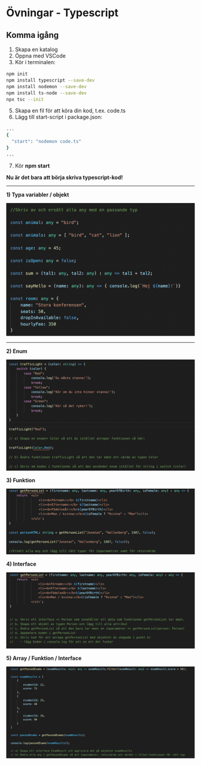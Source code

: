 # Övningar - Typescript

## Komma igång

1. Skapa en katalog
2. Öppna med VSCode
3. Kör i terminalen:

```sh
npm init
npm install typescript --save-dev
npm install nodemon --save-dev
npm install ts-node --save-dev
npx tsc --init
```

5. Skapa en fil för att köra din kod, t.ex. code.ts
6. Lägg till start-script i package.json:

```sh
...
{
  "start": "nodemon code.ts"
}
...
```

7. Kör **npm start**

**Nu är det bara att börja skriva typescript-kod!**

---

**1) Typa variabler / objekt**

![](20221118221325.png)  

---

**2) Enum**

![](20221117133851.png)  

**3) Funktion**

![](20221118221356.png)  

**4) Interface**

![](20221118221427.png)

**5) Array / Funktion / Interface**

![](20221118221539.png)